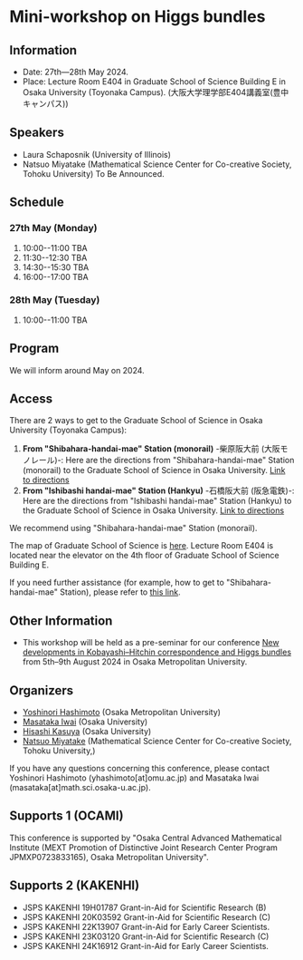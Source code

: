 # Mini-workshop on Higgs bundles

## Information
- Date: 27th—28th May 2024. 
- Place: Lecture Room E404 in Graduate School of Science Building E in Osaka University (Toyonaka Campus). (大阪大学理学部E404講義室(豊中キャンパス))


## Speakers
- Laura Schaposnik (University of Illinois)
- Natsuo Miyatake (Mathematical Science Center for Co-creative Society, Tohoku University)
To Be Announced.

<!--
- Philip Boalch (Institut de Mathématiques de Jussieu - Paris Rive Gauche)
-  Xuemiao Chen (University of Waterloo)
- Wu Di (Nanjing University of Science and Technology)
- Laura Fredrickson (University of Oregon)
- Tomas Gomez (Instituto de Ciencias Matematicas)
- Martin Guest (Waseda University)
- Qiongling Li (Chern Institute of Mathematics, Nankai University)
- Marina Logares (Complutense University of Madrid)
- Nicholas McCleerey (Purdue University)
- Takuro Mochizuki (Research Institute for Mathematical Sciences, Kyoto University)
- Florent Schaffhauser (Heidelberg University.)
- Daisuke Yamakawa (Tokyo University of Science)
- Xi Zhang (Nanjing University of Science and Technology)
-->


## Schedule

### 27th May (Monday)
1. 10:00--11:00 TBA
2. 11:30--12:30 TBA
3. 14:30--15:30 TBA
4. 16:00--17:00 TBA

### 28th May (Tuesday)
1. 10:00--11:00 TBA

##  Program

We will inform around  May on 2024.
<!--
Here is the PDF file of program and abstracts. [Program](https://masataka123.github.io/complexgeometry_osaka_2024/material/program.pdf)
-->


## Access
There are 2 ways to get to the Graduate School of Science in Osaka University (Toyonaka Campus):

1. **From "Shibahara-handai-mae" Station (monorail)** -柴原阪大前 (大阪モノレール)-: 
Here are the directions from "Shibahara-handai-mae" Station (monorail) to the Graduate School of Science in Osaka University. [Link to directions](https://www.sci.osaka-u.ac.jp/en/wp-content/uploads/2022/02/Directions-from-Shibahara-handai-mae-Station-to-GSS-Osaka-U_Sep.2020.pdf)
2.  **From "Ishibashi handai-mae" Station  (Hankyu)** -石橋阪大前 (阪急電鉄)-: 
Here are the directions from "Ishibashi handai-mae" Station (Hankyu) to the Graduate School of Science in Osaka University. [Link to directions](https://www.sci.osaka-u.ac.jp/en/wp-content/uploads/2022/02/Directions-from-Hankyu-Ishibashi-handai-mae-Station-to-GSS-Osaka-U_Sep.2020.pdf)

We recommend using "Shibahara-handai-mae" Station (monorail). 

The map of Graduate School of Science is [here](https://www.sci.osaka-u.ac.jp/en/wp-content/uploads/2022/07/Buildings-of-Graduate-School-of-Science.pdf).
Lecture Room E404 is located near the elevator on the 4th floor of Graduate School of Science Building E.

 If you need further assistance (for example, how to get to "Shibahara-handai-mae" Station), please refer to [this link](http://www.math.sci.osaka-u.ac.jp/eng/access.html).

<!--
It takes 5 minites on foot from Sugimoto-cho Station to the conference room.
The map of Faculty of Science is [here](https://masataka123.github.io/Kobayashi_Hitchin/material/sugimoto.png)
In this map, "12E" denotes Faculty of Science, Bldg. E. 

## Other informations
There is a hotel around Tennoji (天王寺) or Nishinari (西成) where you can stay for around 3,000 yen.  
However, it is not a  good hotel, so we do not recommend you book it. 
 -->

## Other Information
 - This workshop will be held as a pre-seminar for our conference [New developments in Kobayashi–Hitchin correspondence and Higgs bundles](https://masataka123.github.io/Kobayashi_Hitchin/) from 5th–9th August 2024 in Osaka Metropolitan University. 
 
## Organizers
- [Yoshinori Hashimoto](https://sites.google.com/view/yhashimoto/home) (Osaka Metropolitan University)
- [Masataka Iwai](https://masataka123.github.io/blog3_e/) (Osaka University)
- [Hisashi Kasuya](https://sites.google.com/site/hisashikasuyamath/home) (Osaka University)
- [Natsuo Miyatake](https://sites.google.com/view/natsuomiyatake/home?authuser=2) (Mathematical Science Center for Co-creative Society, Tohoku University,)

If you have any questions concerning this conference, please contact Yoshinori Hashimoto (yhashimoto[at]omu.ac.jp) and Masataka Iwai (masataka[at]math.sci.osaka-u.ac.jp).

## Supports 1 (OCAMI)
This conference is supported by "Osaka Central Advanced Mathematical Institute (MEXT Promotion of Distinctive Joint Research Center Program JPMXP0723833165), Osaka Metropolitan University".

## Supports 2 (KAKENHI)
- JSPS KAKENHI 19H01787 Grant-in-Aid for Scientific Research (B) 
- JSPS KAKENHI 20K03592 Grant-in-Aid for Scientific Research (C) 
- JSPS KAKENHI 22K13907 Grant-in-Aid for Early Career Scientists. 
- JSPS KAKENHI 23K03120 Grant-in-Aid for Scientific Research (C) 
- JSPS KAKENHI 24K16912 Grant-in-Aid for Early Career Scientists. 

